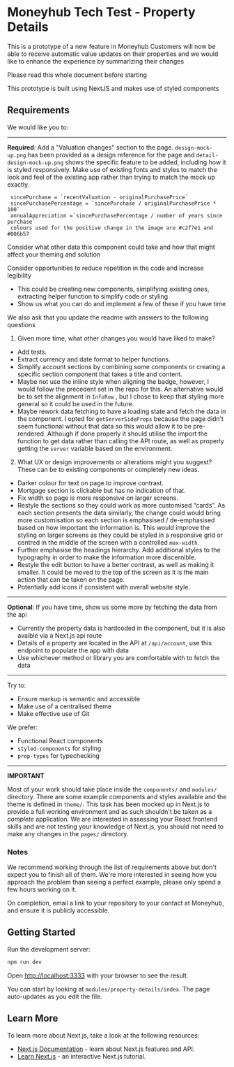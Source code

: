 # Moneyhub Tech Test - Property Details

This is a prototype of a new feature in Moneyhub
Customers will now be able to receive automatic value updates on their properties
and we would like to enhance the experience by summarizing their changes

Please read this whole document before starting

This prototype is built using NextJS and makes use of styled components

## Requirements

We would like you to:

----

**Required**: Add a "Valuation changes" section to the page. `design-mock-up.png` has been provided as a design reference for the page and `detail-design-mock-up.png` shows the specific feature to be added, including how it is styled responsively. Make use of existing fonts and styles to match the look and feel of the existing app rather than trying to match the mock up exactly.

 ```
  sincePurchase = `recentValuation - originalPurchasePrice`
  sincePurchasePercentage = `sincePurchase / originalPurchasePrice * 100`
  annualAppreciation =`sincePurchasePercentage / number of years since purchase`
  colours used for the positive change in the image are #c2f7e1 and #006b57
 ```

Consider what other data this component could take and how that might affect your theming and solution

Consider opportunities to reduce repetition in the code and increase legibility
- This could be creating new components, simplifying existing ones, extracting helper function to simplify code or styling
- Show us what you can do and implement a few of these if you have time

We also ask that you update the readme with answers to the following questions

1. Given more time, what other changes you would have liked to make?
- Add tests.
- Extract currency and date format  to helper functions.
- Simplify account sections by combining some components or creating a specific section component that takes a title and content.
- Maybe not use the inline style when aligning the badge, however, I would follow the precedent set in the repo for this. An alternative would be to set the alignment in  `InfoRow` , but I chose to keep that styling more general so it could be used in the future.
- Maybe rework data fetching to have a loading state and fetch the data in the component. I opted for `getServerSideProps` because the page didn’t seem functional without that data so this would allow it to be pre-rendered. Although if done properly it should utilise the import the function to get data rather than calling the API route, as well as properly getting the `server` variable based on the environment.

2. What UX or design improvements or alterations might you suggest? These can be to existing components or completely new ideas.
- Darker colour for text on page to improve contrast.
- Mortgage section is clickable but has no indication of that.
- Fix width so page is more responsive on larger screens.
- Restyle the sections so they could work as more customised “cards”. As each section presents the data similarly, the change could would bring more customisation so each section is emphasised / de-emphasised based on how important the information is.  This would improve the styling on larger screens as they could be styled in a responsive grid or centred in the middle of the screen with a controlled `max-width`.
- Further emphasise the headings hierarchy. Add additional styles to the typography in order to make the information more discernible.
- Restyle the edit button to have a better contrast, as well as making it smaller. It could be moved to the top of the screen as it is the main action that can be taken on the page.
- Potentially add icons if consistent with overall website style.

----

**Optional**: If you have time, show us some more by fetching the data from the api
  - Currently the property data is hardcoded in the component, but it is also avaible via a Next.js api route
  - Details of a property are located in the API at `/api/account`, use this endpoint to populate the app with data
  - Use whichever method or library you are comfortable with to fetch the data

----

Try to:

- Ensure markup is semantic and accessible
- Make use of a centralised theme
- Make effective use of Git

We prefer:

- Functional React components
- `styled-components` for styling
- `prop-types` for typechecking

----

**IMPORTANT**

Most of your work should take place inside the `components/` and `modules/` directory. There are some example components and styles available and the theme is defined in `theme/`. This task has been mocked up in Next.js to provide a full working environment and as such shouldn't be taken as a _complete_ application. We are interested in assessing your React frontend skills and are not testing your knowledge of Next.js, you should not need to make any changes in the `pages/` directory.

### Notes

We recommend working through the list of requirements above but don't expect you to finish all of them. We're more interested in seeing how you approach the problem than seeing a perfect example, please only spend a few hours working on it.

On completion, email a link to your repository to your contact at Moneyhub, and ensure it is publicly accessible.

## Getting Started

Run the development server:

```bash
npm run dev
```

Open [http://localhost:3333](http://localhost:3333) with your browser to see the result.

You can start by looking at `modules/property-details/index`. The page auto-updates as you edit the file.

## Learn More

To learn more about Next.js, take a look at the following resources:

- [Next.js Documentation](https://nextjs.org/docs) - learn about Next.js features and API.
- [Learn Next.js](https://nextjs.org/learn) - an interactive Next.js tutorial.
